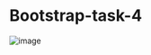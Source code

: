 # Bootstrap-task-4

![image](https://github.com/amanraza202/Bootstrap-task-4/assets/80668893/6cf1fe17-ca2f-4754-9203-4edaa35f9b6d)
